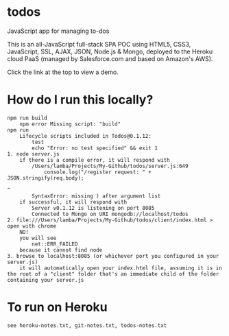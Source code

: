todos
=====

JavaScript app for managing to-dos

This is an all-JavaScript full-stack SPA POC using HTML5, CSS3, JavaScript, SSL, AJAX, JSON, Node.js & Mongo, deployed to the Heroku cloud PaaS (managed by Salesforce.com and based on Amazon's AWS).

Click the link at the top to view a demo.

How do I run this locally?
==========================
	npm run build 
		npm error Missing script: "build"
	npm run
		Lifecycle scripts included in Todos@0.1.12:
  			test
    		echo "Error: no test specified" && exit 1
    1. node server.js
    	if there is a compile error, it will respond with
    		/Users/lamba/Projects/My-Github/todos/server.js:649
				console.log("/register request: " + JSON.stringify(req.body);
	    				                                                   ^
			SyntaxError: missing ) after argument list
		if successful, it will respond with
	    	Server v0.1.12 is listening on port 8085
	    	Connected to Mongo on URI mongodb://localhost/todos
	2. file:///Users/lamba/Projects/My-Github/todos/client/index.html > open with chrome
		NO!
		you will see
			net::ERR_FAILED
		because it cannot find node
	3. browse to localhost:8085 (or whichever port you configured in your server.js)
		it will automatically open your index.html file, assuming it is in the root of a "client" folder that's an immediate child of the folder containing your server.js

To run on Heroku
================
	see heroku-notes.txt, git-notes.txt, todos-notes.txt

